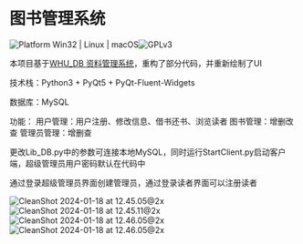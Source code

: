 # 图书管理系统
<img src="https://img.shields.io/badge/Platform-Win32%20|%20Linux%20|%20macOS-blue?color=#4ec820" alt="Platform Win32 | Linux | macOS"><img src="https://img.shields.io/badge/License-GPLv3-blue?color=#4ec820" alt="GPLv3">

本项目基于[WHU_DB 资料管理系统](https://github.com/JOETtheIV/WHU_DB)，重构了部分代码，并重新绘制了UI

技术栈：Python3 + PyQt5 + PyQt-Fluent-Widgets

数据库：MySQL



功能：
  用户管理：用户注册、修改信息、借书还书、浏览读者
  图书管理：增删改查
  管理员管理：增删查

 更改Lib_DB.py中的参数可连接本地MySQL，同时运行StartClient.py启动客户端，超级管理员用户密码默认在代码中


 通过登录超级管理员界面创建管理员，通过登录读者界面可以注册读者

![CleanShot 2024-01-18 at 12.45.05@2x](https://gitee.com/BetaCat_HA/library-management-system-pyqt/raw/main/README.assets/CleanShot%202024-01-18%20at%2012.45.05@2x.png)
![CleanShot 2024-01-18 at 12.45.11@2x](https://gitee.com/BetaCat_HA/library-management-system-pyqt/raw/main/README.assets/CleanShot%202024-01-18%20at%2012.45.11@2x.png)
![CleanShot 2024-01-18 at 12.46.05@2x](https://gitee.com/BetaCat_HA/library-management-system-pyqt/raw/main/README.assets/CleanShot%202024-01-18%20at%2012.46.05@2x.png)
![CleanShot 2024-01-18 at 12.46.05@2x](https://gitee.com/BetaCat_HA/library-management-system-pyqt/raw/main/README.assets/CleanShot%202024-01-18%20at%2012.50.06@2x.png)

